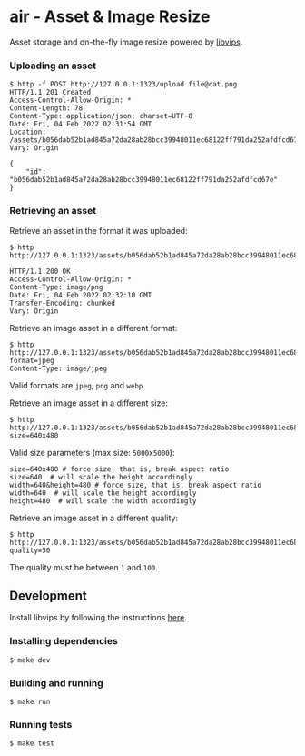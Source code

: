 # air - Asset & Image Resize

Asset storage and on-the-fly image resize powered by [libvips](https://github.com/libvips/libvips).

### Uploading an asset
```shell
$ http -f POST http://127.0.0.1:1323/upload file@cat.png
HTTP/1.1 201 Created
Access-Control-Allow-Origin: *
Content-Length: 78
Content-Type: application/json; charset=UTF-8
Date: Fri, 04 Feb 2022 02:31:54 GMT
Location: /assets/b056dab52b1ad845a72da28ab28bcc39948011ec68122ff791da252afdfcd67e
Vary: Origin

{
    "id": "b056dab52b1ad845a72da28ab28bcc39948011ec68122ff791da252afdfcd67e"
}
```

### Retrieving an asset
Retrieve an asset in the format it was uploaded:
```shell
$ http http://127.0.0.1:1323/assets/b056dab52b1ad845a72da28ab28bcc39948011ec68122ff791da252afdfcd67e

HTTP/1.1 200 OK
Access-Control-Allow-Origin: *
Content-Type: image/png
Date: Fri, 04 Feb 2022 02:32:10 GMT
Transfer-Encoding: chunked
Vary: Origin
```

Retrieve an image asset in a different format:
```shell
$ http http://127.0.0.1:1323/assets/b056dab52b1ad845a72da28ab28bcc39948011ec68122ff791da252afdfcd67e?format=jpeg
Content-Type: image/jpeg
```
Valid formats are `jpeg`, `png` and `webp`.

Retrieve an image asset in a different size:
```shell
$ http http://127.0.0.1:1323/assets/b056dab52b1ad845a72da28ab28bcc39948011ec68122ff791da252afdfcd67e?size=640x480
```
Valid size parameters (max size: `5000`x`5000`):
```
size=640x480 # force size, that is, break aspect ratio
size=640  # will scale the height accordingly
width=640&height=480 # force size, that is, break aspect ratio
width=640  # will scale the height accordingly
height=480  # will scale the width accordingly
```

Retrieve an image asset in a different quality:
```shell
$ http http://127.0.0.1:1323/assets/b056dab52b1ad845a72da28ab28bcc39948011ec68122ff791da252afdfcd67e?quality=50
```
The quality must be between `1` and `100`.

## Development

Install libvips by following the instructions [here](https://github.com/davidbyttow/govips#dependencies).

### Installing dependencies
```shell
$ make dev
```

### Building and running
```shell
$ make run
```

### Running tests
```shell
$ make test
```
